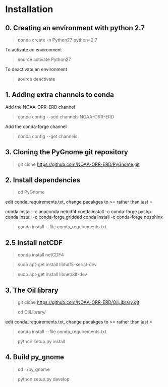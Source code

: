 
# Installation 

## 0. Creating an environment with python 2.7 

  > conda create -n Python27 python=2.7
  
  To activate an environment
  
  > source activate Python27
  
  To deactivate an environment 
  
  > source deactivate

## 1. Adding extra channels to conda

Add the NOAA-ORR-ERD channel 

> conda config --add channels NOAA-ORR-ERD

Add the conda-forge channel

> conda config --get channels


## 3. Cloning the PyGnome git repository

> git clone https://github.com/NOAA-ORR-ERD/PyGnome.git

## 2. Install dependencies 

> cd PyGnome

 edit conda_requirements.txt, change pacakges to >= rather than just =

 conda install -c anaconda netcdf4 
 conda install -c conda-forge pyshp 
 conda install -c conda-forge gridded 
 conda install -c conda-forge nbsphinx 
 
> conda install --file conda_requirements.txt

## 2.5 Install netCDF

> conda install netCDF4

> sudo apt-get install libhdf5-serial-dev

> sudo apt-get install libnetcdf-dev

## 3. The Oil library 

> git clone https://github.com/NOAA-ORR-ERD/OilLibrary.git

> cd OilLibrary/

 edit conda_requirements.txt, change pacakges to >= rather than just =

> conda install --file conda_requirements.txt

> python setup.py install

## 4. Build py_gnome

> cd ../py_gnome


> python setup.py develop



